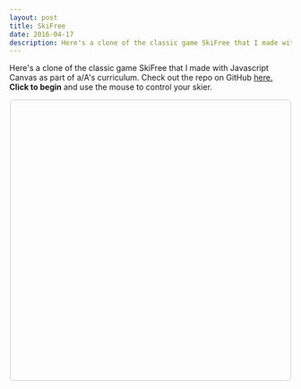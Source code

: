 ```yaml
---
layout: post
title: SkiFree
date: 2016-04-17
description: Here's a clone of the classic game SkiFree that I made with Javascript Canvas as part of a/A's curriculum.
---
```

<p>Here's a clone of the classic game SkiFree that I made with Javascript Canvas as part of a/A's curriculum. Check out the repo on GitHub <a href="https://github.com/AlexanderRichey/SkiFree">here.</a> <strong>Click to begin</strong> and use the mouse to control your skier.</p>
<style>
  #canvas {
    display: block;
    margin: auto;
    border: 1px solid #ccc;
    border-radius: 6px;
    width: 500px;
    height: 500px;
    background-image: url({{ assets|key:'images/ski-free-background.png' }});
    background-size: contain;
  }
  @media screen and (max-width: 500px) {
    #canvas {
      width: 100%;
    }
  }
</style>
<div style="display:none;">
 <img id="obstacles" src="{{ assets|key:'images/obstacles.png' }}">
 <img id="skier" src="{{ assets|key:'images/skier.png' }}">
</div>
<canvas width="500" height="500" id="canvas"></canvas>
<script type="text/javascript" src="{{ assets|key:'scripts/skifree.js' }}" charset="utf-8"></script>
